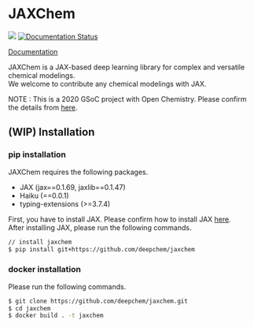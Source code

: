 # JAXChem

[![](https://github.com/deepchem/jaxchem/workflows/main/badge.svg)](https://github.com/deepchem/jaxchem/actions?query=workflow%3Amain)
[![Documentation Status](https://readthedocs.org/projects/jaxchem/badge/?version=latest)](https://jaxchem.readthedocs.io/en/latest/?badge=latest)

[Documentation](https://jaxchem.readthedocs.io/en/latest/)

JAXChem is a JAX-based deep learning library for complex and versatile chemical modelings.  
We welcome to contribute any chemical modelings with JAX.

NOTE : This is a 2020 GSoC project with Open Chemistry. Please confirm the details from [here](https://summerofcode.withgoogle.com/projects/#4840359860895744).

## (WIP) Installation

### pip installation

JAXChem requires the following packages.

- JAX (jax==0.1.69, jaxlib==0.1.47)
- Haiku (==0.0.1)
- typing-extensions (>=3.7.4)

First, you have to install JAX. Please confirm how to install JAX [here](https://github.com/google/jax/tree/jax-v0.1.69#installation).  
After installing JAX, please run the following commands.

```bash
// install jaxchem
$ pip install git+https://github.com/deepchem/jaxchem
```

### docker installation

Please run the following commands.

```bash
$ git clone https://github.com/deepchem/jaxchem.git
$ cd jaxchem
$ docker build . -t jaxchem
```